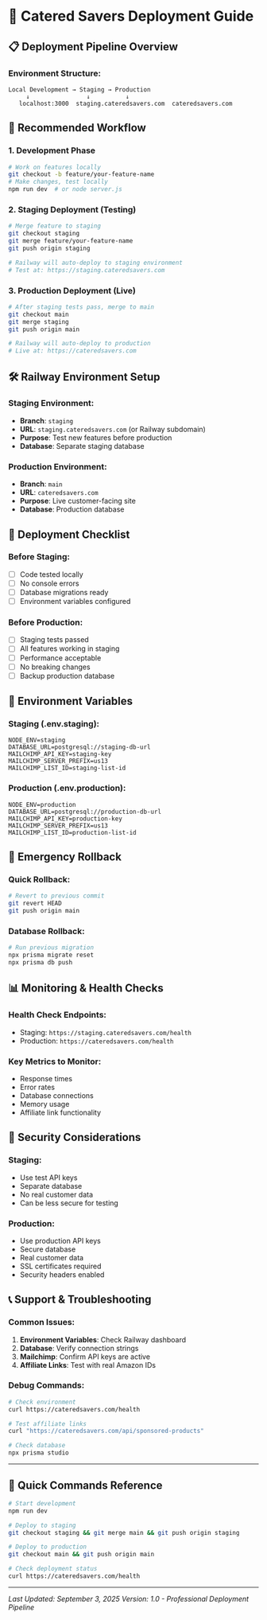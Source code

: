 # 🚀 Catered Savers Deployment Guide

## 📋 **Deployment Pipeline Overview**

### **Environment Structure:**
```
Local Development → Staging → Production
     ↓                ↓          ↓
   localhost:3000  staging.cateredsavers.com  cateredsavers.com
```

## 🔄 **Recommended Workflow**

### **1. Development Phase**
```bash
# Work on features locally
git checkout -b feature/your-feature-name
# Make changes, test locally
npm run dev  # or node server.js
```

### **2. Staging Deployment (Testing)**
```bash
# Merge feature to staging
git checkout staging
git merge feature/your-feature-name
git push origin staging

# Railway will auto-deploy to staging environment
# Test at: https://staging.cateredsavers.com
```

### **3. Production Deployment (Live)**
```bash
# After staging tests pass, merge to main
git checkout main
git merge staging
git push origin main

# Railway will auto-deploy to production
# Live at: https://cateredsavers.com
```

## 🛠️ **Railway Environment Setup**

### **Staging Environment:**
- **Branch**: `staging`
- **URL**: `staging.cateredsavers.com` (or Railway subdomain)
- **Purpose**: Test new features before production
- **Database**: Separate staging database

### **Production Environment:**
- **Branch**: `main`
- **URL**: `cateredsavers.com`
- **Purpose**: Live customer-facing site
- **Database**: Production database

## 📝 **Deployment Checklist**

### **Before Staging:**
- [ ] Code tested locally
- [ ] No console errors
- [ ] Database migrations ready
- [ ] Environment variables configured

### **Before Production:**
- [ ] Staging tests passed
- [ ] All features working in staging
- [ ] Performance acceptable
- [ ] No breaking changes
- [ ] Backup production database

## 🔧 **Environment Variables**

### **Staging (.env.staging):**
```env
NODE_ENV=staging
DATABASE_URL=postgresql://staging-db-url
MAILCHIMP_API_KEY=staging-key
MAILCHIMP_SERVER_PREFIX=us13
MAILCHIMP_LIST_ID=staging-list-id
```

### **Production (.env.production):**
```env
NODE_ENV=production
DATABASE_URL=postgresql://production-db-url
MAILCHIMP_API_KEY=production-key
MAILCHIMP_SERVER_PREFIX=us13
MAILCHIMP_LIST_ID=production-list-id
```

## 🚨 **Emergency Rollback**

### **Quick Rollback:**
```bash
# Revert to previous commit
git revert HEAD
git push origin main
```

### **Database Rollback:**
```bash
# Run previous migration
npx prisma migrate reset
npx prisma db push
```

## 📊 **Monitoring & Health Checks**

### **Health Check Endpoints:**
- Staging: `https://staging.cateredsavers.com/health`
- Production: `https://cateredsavers.com/health`

### **Key Metrics to Monitor:**
- Response times
- Error rates
- Database connections
- Memory usage
- Affiliate link functionality

## 🔐 **Security Considerations**

### **Staging:**
- Use test API keys
- Separate database
- No real customer data
- Can be less secure for testing

### **Production:**
- Use production API keys
- Secure database
- Real customer data
- SSL certificates required
- Security headers enabled

## 📞 **Support & Troubleshooting**

### **Common Issues:**
1. **Environment Variables**: Check Railway dashboard
2. **Database**: Verify connection strings
3. **Mailchimp**: Confirm API keys are active
4. **Affiliate Links**: Test with real Amazon IDs

### **Debug Commands:**
```bash
# Check environment
curl https://cateredsavers.com/health

# Test affiliate links
curl "https://cateredsavers.com/api/sponsored-products"

# Check database
npx prisma studio
```

---

## 🎯 **Quick Commands Reference**

```bash
# Start development
npm run dev

# Deploy to staging
git checkout staging && git merge main && git push origin staging

# Deploy to production
git checkout main && git push origin main

# Check deployment status
curl https://cateredsavers.com/health
```

---

*Last Updated: September 3, 2025*
*Version: 1.0 - Professional Deployment Pipeline*
